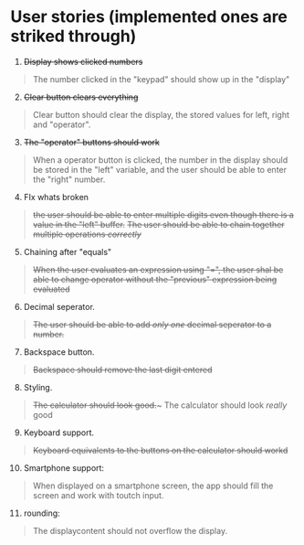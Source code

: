 User stories (implemented ones are striked through)
=====================================================

1. ~~Display shows clicked numbers~~

>The number clicked in the "keypad" should show up in the "display"

2. ~~Clear button clears everything~~
>Clear button should clear the display, the stored values for left, right and "operator".

3. ~~The "operator" buttons should work~~
>When a operator button is clicked, the number in the display should be stored in the "left" variable, and the user should be able to enter the "right" number.

4. FIx whats broken
>~~the user should be able to enter multiple digits even though there is a value in the "left" buffer.~~
>~~The user should be able to chain together multiple operations *correctly*~~

5. Chaining after "equals"
>~~When the user evaluates an expression using "=", the user shal be able to change operator without the "previous" expression being evaluated~~

6. Decimal seperator.
>~~The user should be able to add *only one* decimal seperator to a number.~~

7. Backspace button.
>~~Backspace should remove the last digit entered~~

8. Styling.
>~~The calculator should look good.~~~
>The calculator should look *really* good

9. Keyboard support.
> ~~Keyboard equivalents to the buttons on the calculator should workd~~

10. Smartphone support:
>When displayed on a smartphone screen, the app should fill the screen and work with toutch input.

11. rounding:
>The displaycontent should not overflow the display.